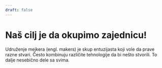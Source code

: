 ```yaml
---
draft: false
---
```


# Naš cilj je da okupimo zajednicu!

Udruženje mejkera (engl. makers) je skup entuzijasta koji vole da prave razne stvari. Često kombinuju različite tehnologije da bi nešto stvorili. To dalje nesebično dele sa svima.

